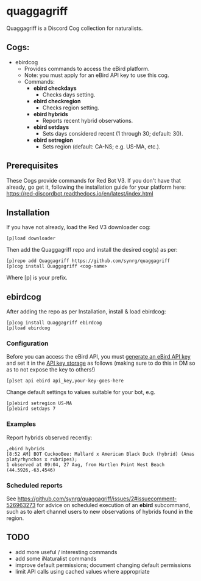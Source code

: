 # quaggagriff
Quaggagriff is a Discord Cog collection for naturalists.

## Cogs:

- ebirdcog
    - Provides commands to access the eBird platform.
    - Note: you must apply for an eBird API key to use this cog.
    - Commands:
        - **ebird checkdays**
            - Checks days setting.
        - **ebird checkregion**
            - Checks region setting.
        - **ebird hybrids**
            - Reports recent hybrid observations.
        - **ebird setdays**
            - Sets days considered recent (1 through 30; default: 30).
        - **ebird setregion**
            - Sets region (default: CA-NS; e.g. US-MA, etc.).

## Prerequisites

These Cogs provide commands for Red Bot V3. If you don't have that already, go get it, following the installation guide for your platform here: https://red-discordbot.readthedocs.io/en/latest/index.html

## Installation

If you have not already, load the Red V3 downloader cog:

```
[p]load downloader
```

Then add the Quaggagriff repo and install the desired cog(s) as per:

```
[p]repo add Quaggagriff https://github.com/synrg/quaggagriff
[p]cog install Quaggagriff <cog-name>
```

Where [p] is your prefix.

## ebirdcog

After adding the repo as per Installation, install & load ebirdcog:

```
[p]cog install Quaggagriff ebirdcog
[p]load ebirdcog
```

### Configuration

Before you can access the eBird API, you must [generate an eBird API key](https://ebird.org/api/keygen) and set it in the [API key storage](https://docs.discord.red/en/stable/framework_apikeys.html) as follows (making sure to do this in DM so as to not expose the key to others!)

```
[p]set api ebird api_key,your-key-goes-here
```

Change default settings to values suitable for your bot, e.g.

```
[p]ebird setregion US-MA
[p]ebird setdays 7
```

### Examples

Report hybrids observed recently:

```
,ebird hybrids
[8:52 AM] BOT CuckooBee: Mallard x American Black Duck (hybrid) (Anas platyrhynchos x rubripes);
1 observed at 09:04, 27 Aug, from Hartlen Point West Beach (44.5926,-63.4546)
```

### Scheduled reports

See https://github.com/synrg/quaggagriff/issues/2#issuecomment-526963273 for advice on scheduled execution of an **ebird** subcommand, such as to alert channel users to new observations of hybrids found in the region.

## TODO

- add more useful / interesting commands
- add some iNaturalist commands
- improve default permissions; document changing default permissions
- limit API calls using cached values where appropriate
